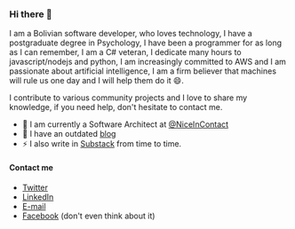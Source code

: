 ### Hi there 👋

I am a Bolivian software developer, who loves technology, I have a postgraduate degree in Psychology, I have been a programmer for as long as I can remember, I am a C# veteran, I dedicate many hours to javascript/nodejs and python, I am increasingly committed to AWS and I am passionate about artificial intelligence, I am a firm believer that machines will rule us one day and I will help them do it 😄.

I contribute to various community projects and I love to share my knowledge, if you need help, don't hesitate to contact me.

- 🔭 I am currently a Software Architect at [@NiceInContact](https://www.niceincontact.com/)
- 🤔 I have an outdated [blog](https://geeks.ms/eortuno/)
- ⚡ I also write in [Substack](https://techie.substack.com/) from time to time.

#### Contact me

- [Twitter](https://twitter.com/tecnox)
- [LinkedIn](https://www.linkedin.com/in/tecnocrata/)
- [E-mail](enrique@ortuno.net)
- [Facebook]() (don't even think about it)

<!--
**tecnocrata/tecnocrata** is a ✨ _special_ ✨ repository because its `README.md` (this file) appears on your GitHub profile.

Here are some ideas to get you started:

- 🔭 I’m currently working on ...
- 🌱 I’m currently learning ...
- 👯 I’m looking to collaborate on ...
- 🤔 I’m looking for help with ...
- 💬 Ask me about ...
- 📫 How to reach me: ...
- 😄 Pronouns: ...
- ⚡ Fun fact: ...
-->
